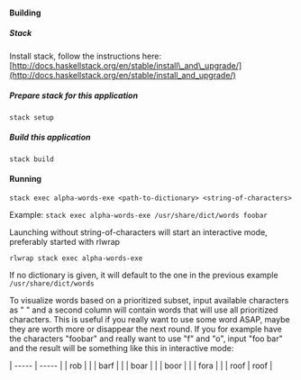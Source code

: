 #### Building
##### Stack
Install stack, follow the instructions here:
[http://docs.haskellstack.org/en/stable/install\_and\_upgrade/](http://docs.haskellstack.org/en/stable/install_and_upgrade/)

##### Prepare stack for this application
`stack setup`

##### Build this application
`stack build`

#### Running
`stack exec alpha-words-exe <path-to-dictionary> <string-of-characters>`

Example: `stack exec alpha-words-exe /usr/share/dict/words foobar`

Launching without string-of-characters will start an interactive mode,
preferably started with rlwrap

`rlwrap stack exec alpha-words-exe`

If no dictionary is given, it will default to the one in the previous example
`/usr/share/dict/words`

To visualize words based on a prioritized subset, input available characters as
"<prioritized> <rest>" and a second column will contain words that will use all
prioritized characters. This is useful if you really want to use some word ASAP,
maybe they are worth more or disappear the next round. If you for example have
the characters "foobar" and really want to use "f" and "o", input "foo bar" and
the result will be something like this in interactive mode:

| ----- | ----- |
| rob   |       |
| barf  |       |
| boar  |       |
| boor  |       |
| fora  |       |
| roof  | roof  |
